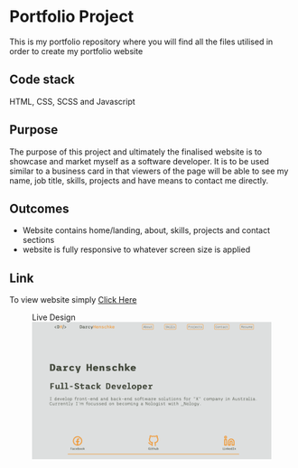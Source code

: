# Portfolio Project
This is my portfolio repository where you will find all the files utilised in order to create my portfolio website

## Code stack 
HTML, CSS, SCSS and Javascript

## Purpose
The purpose of this project and ultimately the finalised website is to showcase and market myself as a software developer. It is to be used similar to a business card in that viewers of the page will be able to see my name, job title, skills, projects and have means to contact me directly. 

## Outcomes
- Website contains home/landing, about, skills, projects and contact sections
- website is fully responsive to whatever screen size is applied

## Link
To view website simply [Click Here](http://DarcyJHenschke.github.io/)
<figure>
<figcaption>Live Design</figcaption>
<img src="./imgs/screenshot.png" width="600px"/>
</figure>
